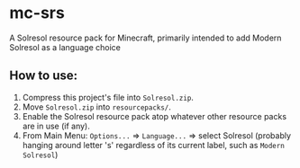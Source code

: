 # mc-srs
A Solresol resource pack for Minecraft, primarily intended to add Modern Solresol as a language choice

## How to use:
1. Compress this project's file into `Solresol.zip`.
2. Move `Solresol.zip` into `resourcepacks/`.
3. Enable the Solresol resource pack atop whatever other resource packs are in use (if any).
4. From Main Menu: `Options...` => `Language...` => select Solresol (probably hanging around letter 's' regardless of its current label, such as `Modern Solresol`)
